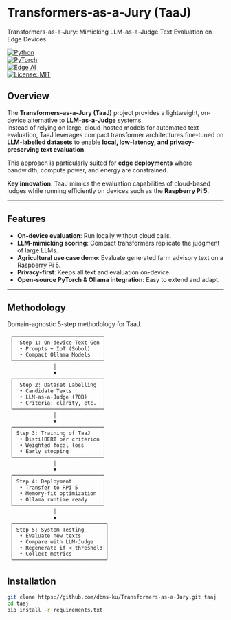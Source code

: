 # Transformers-as-a-Jury (TaaJ)
Transformers-as-a-Jury: Mimicking LLM-as-a-Judge Text Evaluation on Edge Devices

[![Python](https://img.shields.io/badge/python-3.9+-blue.svg)](https://www.python.org/)  
[![PyTorch](https://img.shields.io/badge/pytorch-2.x-red.svg)](https://pytorch.org/)  
[![Edge AI](https://img.shields.io/badge/edge-AI-green.svg)]()  
[![License: MIT](https://img.shields.io/badge/License-MIT-yellow.svg)](LICENSE)

## Overview

The **Transformers-as-a-Jury (TaaJ)** project provides a lightweight, on-device alternative to **LLM-as-a-Judge** systems.  
Instead of relying on large, cloud-hosted models for automated text evaluation, TaaJ leverages compact transformer architectures fine-tuned on **LLM-labelled datasets** to enable **local, low-latency, and privacy-preserving text evaluation**.

This approach is particularly suited for **edge deployments** where bandwidth, compute power, and energy are constrained.  

**Key innovation**: TaaJ mimics the evaluation capabilities of cloud-based judges while running efficiently on devices such as the **Raspberry Pi 5**.

---

## Features

-  **On-device evaluation**: Run locally without cloud calls.  
-  **LLM-mimicking scoring**: Compact transformers replicate the judgment of large LLMs.  
-  **Agricultural use case demo**: Evaluate generated farm advisory text on a Raspberry Pi 5.  
-  **Privacy-first**: Keeps all text and evaluation on-device.  
-  **Open-source PyTorch & Ollama integration**: Easy to extend and adapt.  

---

## Methodology
Domain-agnostic 5-step methodology for TaaJ.

```text
 ┌─────────────────────────────┐
 │  Step 1: On-device Text Gen │
 │  • Prompts + IoT (Sobol)    │
 │  • Compact Ollama Models    │
 └─────────────────────────────┘
               │
               ▼
 ┌─────────────────────────────┐
 │  Step 2: Dataset Labelling  │
 │  • Candidate Texts          │
 │  • LLM-as-a-Judge (70B)     │
 │  • Criteria: clarity, etc.  │
 └─────────────────────────────┘
               │
               ▼
 ┌─────────────────────────────┐
 │ Step 3: Training of TaaJ    │
 │  • DistilBERT per criterion │
 │  • Weighted focal loss      │
 │  • Early stopping           │
 └─────────────────────────────┘
               │
               ▼
 ┌─────────────────────────────┐
 │ Step 4: Deployment          │
 │  • Transfer to RPi 5        │
 │  • Memory-fit optimization  │
 │  • Ollama runtime ready     │
 └─────────────────────────────┘
               │
               ▼
 ┌──────────────────────────────┐
 │ Step 5: System Testing       │
 │  • Evaluate new texts        │
 │  • Compare with LLM-Judge    │
 │  • Regenerate if < threshold │
 │  • Collect metrics           │
 └──────────────────────────────┘
```

## Installation
```bash
git clone https://github.com/dbms-ku/Transformers-as-a-Jury.git taaj
cd taaj
pip install -r requirements.txt
```
